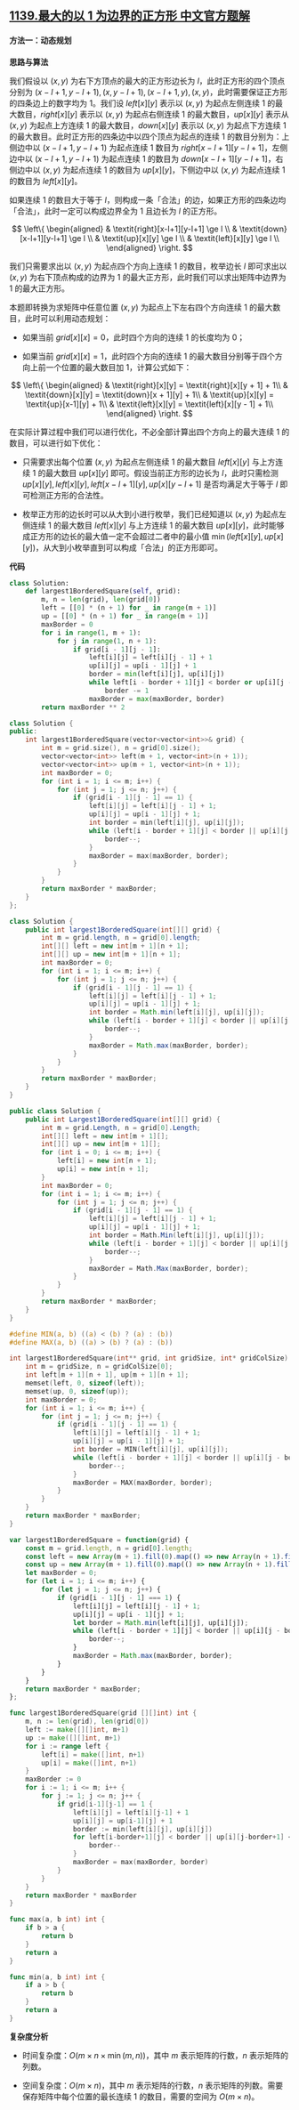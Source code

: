 ## [1139.最大的以 1 为边界的正方形 中文官方题解](https://leetcode.cn/problems/largest-1-bordered-square/solutions/100000/zui-da-de-yi-1-wei-bian-jie-de-zheng-fan-74ce)
#### 方法一：动态规划

**思路与算法**

我们假设以 $(x,y)$ 为右下方顶点的最大的正方形边长为 $l$，此时正方形的四个顶点分别为 $(x - l + 1, y - l + 1), (x, y - l + 1), (x - l + 1, y), (x, y)$，此时需要保证正方形的四条边上的数字均为 $1$。我们设 $\textit{left}[x][y]$ 表示以 $(x,y)$ 为起点左侧连续 $1$ 的最大数目，$\textit{right}[x][y]$ 表示以 $(x,y)$ 为起点右侧连续 $1$ 的最大数目，$\textit{up}[x][y]$ 表示从 $(x,y)$ 为起点上方连续 $1$ 的最大数目，$\textit{down}[x][y]$ 表示以 $(x,y)$ 为起点下方连续 $1$ 的最大数目。此时正方形的四条边中以四个顶点为起点的连续 $1$ 的数目分别为：上侧边中以 $(x-l+1,y-l+1)$ 为起点连续 $1$ 数目为 $\textit{right}[x-l+1][y-l+1]$，左侧边中以 $(x-l+1,y-l+1)$ 为起点连续 $1$ 的数目为 $\textit{down}[x-l+1][y-l+1]$，右侧边中以 $(x,y)$ 为起点连续 $1$ 的数目为 $\textit{up}[x][y]$，下侧边中以 $(x,y)$ 为起点连续 $1$ 的数目为 $\textit{left}[x][y]$。

如果连续 $1$ 的数目大于等于 $l$，则构成一条「合法」的边，如果正方形的四条边均「合法」，此时一定可以构成边界全为 $1$ 且边长为 $l$ 的正方形。

$$
\left\{
\begin{aligned}
& \textit{right}[x-l+1][y-l+1] \ge l \\
& \textit{down}[x-l+1][y-l+1] \ge l \\
& \textit{up}[x][y] \ge l \\
& \textit{left}[x][y] \ge l \\
\end{aligned}
\right.
$$

我们只需要求出以 $(x,y)$ 为起点四个方向上连续 $1$ 的数目，枚举边长 $l$ 即可求出以 $(x,y)$ 为右下顶点构成的边界为 $1$ 的最大正方形，此时我们可以求出矩阵中边界为 $1$ 的最大正方形。

本题即转换为求矩阵中任意位置 $(x,y)$ 为起点上下左右四个方向连续 $1$ 的最大数目，此时可以利用动态规划：

+ 如果当前 $\textit{grid}[x][x] = 0$，此时四个方向的连续 $1$ 的长度均为 $0$；

+ 如果当前 $\textit{grid}[x][x] = 1$，此时四个方向的连续 $1$ 的最大数目分别等于四个方向上前一个位置的最大数目加 $1$，计算公式如下：

$$
\left\{
\begin{aligned}
& \textit{right}[x][y] = \textit{right}[x][y + 1] + 1\\
& \textit{down}[x][y] = \textit{down}[x + 1][y] + 1\\
& \textit{up}[x][y] =  \textit{up}[x-1][y] + 1\\
& \textit{left}[x][y] =  \textit{left}[x][y - 1] + 1\\
\end{aligned}
\right.
$$

在实际计算过程中我们可以进行优化，不必全部计算出四个方向上的最大连续 $1$ 的数目，可以进行如下优化：

+ 只需要求出每个位置 $(x,y)$ 为起点左侧连续 $1$ 的最大数目 $\textit{left}[x][y]$ 与上方连续 $1$ 的最大数目 $\textit{up}[x][y]$ 即可。假设当前正方形的边长为 $l$，此时只需检测 $\textit{up}[x][y],\textit{left}[x][y],\textit{left}[x-l+1][y],\textit{up}[x][y-l+1]$ 是否均满足大于等于 $l$ 即可检测正方形的合法性。
  
+ 枚举正方形的边长时可以从大到小进行枚举，我们已经知道以 $(x,y)$ 为起点左侧连续 $1$ 的最大数目 $\textit{left}[x][y]$ 与上方连续 $1$ 的最大数目 $\textit{up}[x][y]$，此时能够成正方形的边长的最大值一定不会超过二者中的最小值 $\min(\textit{left}[x][y],\textit{up}[x][y])$，从大到小枚举直到可以构成「合法」的正方形即可。

**代码**

```Python [sol1-Python3]
class Solution:
    def largest1BorderedSquare(self, grid):
        m, n = len(grid), len(grid[0])
        left = [[0] * (n + 1) for _ in range(m + 1)]
        up = [[0] * (n + 1) for _ in range(m + 1)]
        maxBorder = 0
        for i in range(1, m + 1):
            for j in range(1, n + 1):
                if grid[i - 1][j - 1]:
                    left[i][j] = left[i][j - 1] + 1
                    up[i][j] = up[i - 1][j] + 1
                    border = min(left[i][j], up[i][j])
                    while left[i - border + 1][j] < border or up[i][j - border + 1] < border:
                        border -= 1
                    maxBorder = max(maxBorder, border)
        return maxBorder ** 2
```

```C++ [sol1-C++]
class Solution {
public:
    int largest1BorderedSquare(vector<vector<int>>& grid) {
        int m = grid.size(), n = grid[0].size();
        vector<vector<int>> left(m + 1, vector<int>(n + 1));
        vector<vector<int>> up(m + 1, vector<int>(n + 1));
        int maxBorder = 0;
        for (int i = 1; i <= m; i++) {
            for (int j = 1; j <= n; j++) {
                if (grid[i - 1][j - 1] == 1) {
                    left[i][j] = left[i][j - 1] + 1;
                    up[i][j] = up[i - 1][j] + 1;
                    int border = min(left[i][j], up[i][j]);
                    while (left[i - border + 1][j] < border || up[i][j - border + 1] < border) {
                        border--;
                    }
                    maxBorder = max(maxBorder, border);
                }
            }
        }
        return maxBorder * maxBorder;
    }
};
```

```Java [sol1-Java]
class Solution {
    public int largest1BorderedSquare(int[][] grid) {
        int m = grid.length, n = grid[0].length;
        int[][] left = new int[m + 1][n + 1];
        int[][] up = new int[m + 1][n + 1];
        int maxBorder = 0;
        for (int i = 1; i <= m; i++) {
            for (int j = 1; j <= n; j++) {
                if (grid[i - 1][j - 1] == 1) {
                    left[i][j] = left[i][j - 1] + 1;
                    up[i][j] = up[i - 1][j] + 1;
                    int border = Math.min(left[i][j], up[i][j]);
                    while (left[i - border + 1][j] < border || up[i][j - border + 1] < border) {
                        border--;
                    }
                    maxBorder = Math.max(maxBorder, border);
                }
            }
        }
        return maxBorder * maxBorder;
    }
}
```

```C# [sol1-C#]
public class Solution {
    public int Largest1BorderedSquare(int[][] grid) {
        int m = grid.Length, n = grid[0].Length;
        int[][] left = new int[m + 1][];
        int[][] up = new int[m + 1][];
        for (int i = 0; i <= m; i++) {
            left[i] = new int[n + 1];
            up[i] = new int[n + 1];
        }
        int maxBorder = 0;
        for (int i = 1; i <= m; i++) {
            for (int j = 1; j <= n; j++) {
                if (grid[i - 1][j - 1] == 1) {
                    left[i][j] = left[i][j - 1] + 1;
                    up[i][j] = up[i - 1][j] + 1;
                    int border = Math.Min(left[i][j], up[i][j]);
                    while (left[i - border + 1][j] < border || up[i][j - border + 1] < border) {
                        border--;
                    }
                    maxBorder = Math.Max(maxBorder, border);
                }
            }
        }
        return maxBorder * maxBorder;
    }
}
```

```C [sol1-C]
#define MIN(a, b) ((a) < (b) ? (a) : (b))
#define MAX(a, b) ((a) > (b) ? (a) : (b))

int largest1BorderedSquare(int** grid, int gridSize, int* gridColSize) {
    int m = gridSize, n = gridColSize[0];
    int left[m + 1][n + 1], up[m + 1][n + 1];
    memset(left, 0, sizeof(left));
    memset(up, 0, sizeof(up));
    int maxBorder = 0;
    for (int i = 1; i <= m; i++) {
        for (int j = 1; j <= n; j++) {
            if (grid[i - 1][j - 1] == 1) {
                left[i][j] = left[i][j - 1] + 1;
                up[i][j] = up[i - 1][j] + 1;
                int border = MIN(left[i][j], up[i][j]);
                while (left[i - border + 1][j] < border || up[i][j - border + 1] < border) {
                    border--;
                }
                maxBorder = MAX(maxBorder, border);
            }
        }
    }
    return maxBorder * maxBorder;
}
```

```JavaScript [sol1-JavaScript]
var largest1BorderedSquare = function(grid) {
    const m = grid.length, n = grid[0].length;
    const left = new Array(m + 1).fill(0).map(() => new Array(n + 1).fill(0));
    const up = new Array(m + 1).fill(0).map(() => new Array(n + 1).fill(0));
    let maxBorder = 0;
    for (let i = 1; i <= m; i++) {
        for (let j = 1; j <= n; j++) {
            if (grid[i - 1][j - 1] === 1) {
                left[i][j] = left[i][j - 1] + 1;
                up[i][j] = up[i - 1][j] + 1;
                let border = Math.min(left[i][j], up[i][j]);
                while (left[i - border + 1][j] < border || up[i][j - border + 1] < border) {
                    border--;
                }
                maxBorder = Math.max(maxBorder, border);
            }
        }
    }
    return maxBorder * maxBorder;
};
```

```go [sol1-Golang]
func largest1BorderedSquare(grid [][]int) int {
    m, n := len(grid), len(grid[0])
    left := make([][]int, m+1)
    up := make([][]int, m+1)
    for i := range left {
        left[i] = make([]int, n+1)
        up[i] = make([]int, n+1)
    }
    maxBorder := 0
    for i := 1; i <= m; i++ {
        for j := 1; j <= n; j++ {
            if grid[i-1][j-1] == 1 {
                left[i][j] = left[i][j-1] + 1
                up[i][j] = up[i-1][j] + 1
                border := min(left[i][j], up[i][j])
                for left[i-border+1][j] < border || up[i][j-border+1] < border {
                    border--
                }
                maxBorder = max(maxBorder, border)
            }
        }
    }
    return maxBorder * maxBorder
}

func max(a, b int) int {
    if b > a {
        return b
    }
    return a
}

func min(a, b int) int {
    if a > b {
        return b
    }
    return a
}
```

**复杂度分析**

- 时间复杂度：$O(m \times n \times \min(m,n))$，其中 $m$ 表示矩阵的行数，$n$ 表示矩阵的列数。

- 空间复杂度：$O(m \times n)$，其中 $m$ 表示矩阵的行数，$n$ 表示矩阵的列数。需要保存矩阵中每个位置的最长连续 $1$ 的数目，需要的空间为 $O(m \times n)$。
